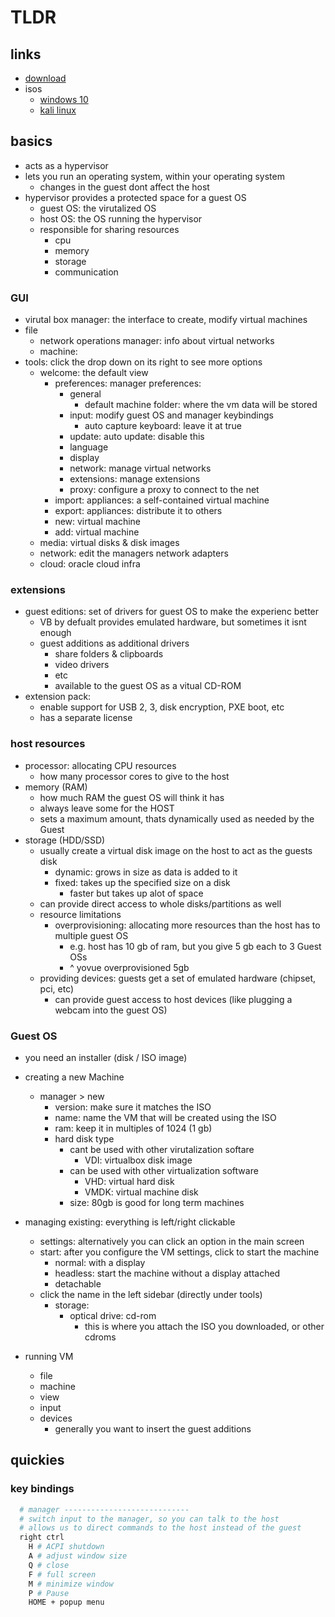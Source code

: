 # TLDR

## links

- [download](https://www.virtualbox.org/wiki/Downloads)
- isos
  - [windows 10](https://www.microsoft.com/en-us/software-download/windows10ISO)
  - [kali linux](https://www.kali.org/get-kali/#kali-virtual-machines)

## basics

- acts as a hypervisor
- lets you run an operating system, within your operating system
  - changes in the guest dont affect the host
- hypervisor provides a protected space for a guest OS
  - guest OS: the virutalized OS
  - host OS: the OS running the hypervisor
  - responsible for sharing resources
    - cpu
    - memory
    - storage
    - communication

### GUI

- virutal box manager: the interface to create, modify virtual machines
- file
  - network operations manager: info about virtual networks
  - machine:
- tools: click the drop down on its right to see more options
  - welcome: the default view
    - preferences: manager preferences:
      - general
        - default machine folder: where the vm data will be stored
      - input: modify guest OS and manager keybindings
        - auto capture keyboard: leave it at true
      - update:  auto update: disable this
      - language
      - display
      - network: manage virtual networks
      - extensions: manage extensions
      - proxy: configure a proxy to connect to the net
    - import: appliances: a self-contained virtual machine
    - export: appliances: distribute it to others
    - new: virtual machine
    - add: virtual machine
  - media: virtual disks & disk images
  - network: edit the managers network adapters
  - cloud: oracle cloud infra

### extensions

- guest editions: set of drivers for guest OS to make the experienc better
  - VB by defualt provides emulated hardware, but sometimes it isnt enough
  - guest additions as additional drivers
    - share folders & clipboards
    - video drivers
    - etc
    - available to the guest OS as a vitual CD-ROM
- extension pack:
  - enable support for USB 2, 3, disk encryption, PXE boot, etc
  - has a separate license

### host resources

- processor: allocating CPU resources
  - how many processor cores to give to the host
- memory (RAM)
  - how much RAM the guest OS will think it has
  - always leave some for the HOST
  - sets a maximum amount, thats dynamically used as needed by the Guest
- storage (HDD/SSD)
  - usually create a virtual disk image on the host to act as the guests disk
    - dynamic: grows in size as data is added to it
    - fixed: takes up the specified size on a disk
      - faster but takes up alot of space
  - can provide direct access to whole disks/partitions as well
  - resource limitations
    - overprovisioning: allocating more resources than the host has to multiple guest OS
      - e.g. host has 10 gb of ram, but you give 5 gb each to 3 Guest OSs
      - ^ yovue overprovisioned 5gb
  - providing devices: guests get a set of emulated hardware (chipset, pci, etc)
    - can provide guest access to host devices (like plugging a webcam into the guest OS)

### Guest OS

- you need an installer (disk / ISO image)

- creating a new Machine
  - manager > new
    - version: make sure it matches the ISO
    - name: name the VM that will be created using the ISO
    - ram: keep it in multiples of 1024 (1 gb)
    - hard disk type
      - cant be used with other virutalization softare
        - VDI: virtualbox disk image
      - can be used with other virtualization software
        - VHD: virtual hard disk
        - VMDK: virtual machine disk
      - size: 80gb is good for long term machines

- managing existing: everything is left/right clickable
  - settings: alternatively you can click an option in the main screen
  - start: after you configure the VM settings, click to start the machine
    - normal: with a display
    - headless: start the machine without a display attached
    - detachable
  - click the name in the left sidebar (directly under tools)
    - storage:
      - optical drive: cd-rom
        - this is where you attach the ISO you downloaded, or other cdroms

- running VM
  - file
  - machine
  - view
  - input
  - devices
    - generally you want to insert the guest additions

## quickies

### key bindings

```sh
  # manager ----------------------------
  # switch input to the manager, so you can talk to the host
  # allows us to direct commands to the host instead of the guest
  right ctrl
    H # ACPI shutdown
    A # adjust window size
    Q # close
    F # full screen
    M # minimize window
    P # Pause
    HOME + popup menu

```
